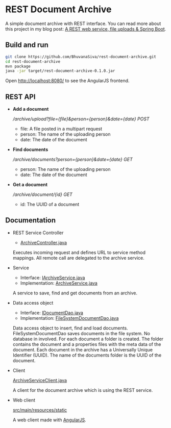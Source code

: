 REST Document Archive
=====================

A simple document archive with REST interface. You can read more about this project in my blog post: [A REST web service, file uploads & Spring Boot](https://murygin.wordpress.com/2014/10/13/rest-web-service-file-uploads-spring-boot/).

Build and run
-------------

```bash
git clone https://github.com/BhuvanaSiva/rest-document-archive.git
cd rest-document-archive
mvn package
java -jar target/rest-document-archive-0.1.0.jar
```

Open [http://localhost:8080/](http://localhost:8080/) to see the AngularJS frontend.

REST API
--------

* **Add a document**
 
   */archive/upload?file={file}&person={person}&date={date} POST*

  * file: A file posted in a multipart request
  * person: The name of the uploading person
  * date: The date of the document
   
* **Find documents**

   */archive/documents?person={person}&date={date} GET*

  * person: The name of the uploading person
  * date: The date of the document
   
* **Get a document**  

   */archive/document/{id} GET*                                  

  * id: The UUID of a document

Documentation
-------------

* REST Service Controller
  * [ArchiveController.java](https://github.com/BhuvanaSiva/rest-document-archive/src/main/java/com/document/archive/rest/ArchiveController.java)
   
   Executes incoming request and defines URL to service method mappings. All remote call are delegated to the archive service.
* Service
  * Interface: [IArchiveService.java](https://github.com/BhuvanaSiva/rest-document-archive/src/main/java/com/document/archive]/service/IArchiveService.java)
  * Implementation: [ArchiveService.java](https://github.com/BhuvanaSiva/rest-document-archive/src/main/java/com/document/archive/service/ArchiveService.java)
   
   A service to save, find and get documents from an archive. 
* Data access object
  * Interface: [IDocumentDao.java](https://github.com/BhuvanaSiva/rest-document-archive/src/main/java/com/document/archive/dao/IDocumentDao.java)
  * Implementation: [FileSystemDocumentDao.java](https://github.com/BhuvanaSiva/rest-document-archive/src/main/java/com/document/archive/dao/FileSystemDocumentDao.java)  
   
   Data access object to insert, find and load documents. FileSystemDocumentDao saves documents in the file system. No database in involved. For each document a folder is created. The folder contains the document and a properties files with the meta data of the document. Each document in the archive has a Universally Unique Identifier (UUID). The name of the documents folder is the UUID of the document.

* Client
   
   [ArchiveServiceClient.java](https://github.com/BhuvanaSiva/rest-document-archive/src/main/java/com/document/archive/client/ArchiveServiceClient.java)
   
   A client for the document archive which is using the REST service.

* Web client
   
   [src/main/resources/static](https://github.com/BhuvanaSiva/rest-document-archive/tree/master/src/main/resources/static)

   A web client made with [AngularJS](https://angularjs.org/).
